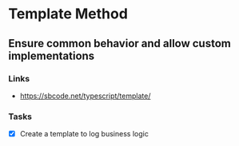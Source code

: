 # Template Method

## Ensure **common** behavior and allow **custom** implementations

### Links

- https://sbcode.net/typescript/template/

### Tasks

- [x] Create a template to log business logic

